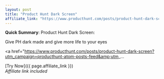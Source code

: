 ```yaml
---
layout: post
title: "Product Hunt Dark Screen"
affiliate_link: "https://www.producthunt.com/posts/product-hunt-dark-screen?ref=autoverse&utm_source=autoverse"
---
```


**Quick Summary**: Product Hunt Dark Screen: <p>
            Give PH dark made and give more life to your eyes
          </p>
          <p>
            <a href="https://www.producthunt.com/posts/product-hunt-dark-screen?utm_campaign=producthunt-atom-posts-feed&amp;utm_...

[Try Now]({{ page.affiliate_link }})  
*Affiliate link included*
